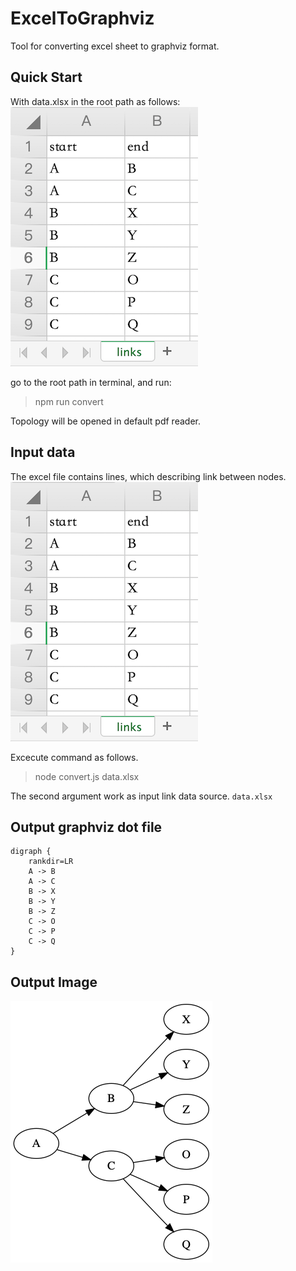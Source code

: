 # ExcelToGraphviz

Tool for converting excel sheet to graphviz format.

## Quick Start

With data.xlsx in the root path as follows:
![data](./images/data.png)

go to the root path in terminal, and run:

> npm run convert

Topology will be opened in default pdf reader.

## Input data

The excel file contains lines, which describing link between nodes.
![data](./images/data.png)

Excecute command as follows.

> node convert.js data.xlsx

The second argument work as input link data source. `data.xlsx`

## Output graphviz dot file

```
digraph {
    rankdir=LR
    A -> B
    A -> C
    B -> X
    B -> Y
    B -> Z
    C -> O
    C -> P
    C -> Q
}
```

## Output Image

![graphviz](./images/demo.png)
